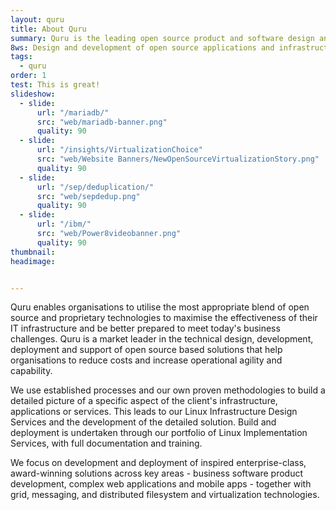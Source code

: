 ```yaml
---
layout: quru
title: About Quru
summary: Quru is the leading open source product and software design and development team in Europe
8ws: Design and development of open source applications and infrastructure
tags:
  - quru
order: 1
test: This is great!
slideshow:
  - slide:
      url: "/mariadb/"
      src: "web/mariadb-banner.png"
      quality: 90
  - slide:
      url: "/insights/VirtualizationChoice"
      src: "web/Website Banners/NewOpenSourceVirtualizationStory.png"
      quality: 90
  - slide:
      url: "/sep/deduplication/"
      src: "web/sepdedup.png"
      quality: 90
  - slide:
      url: "/ibm/"
      src: "web/Power8videobanner.png"
      quality: 90
thumbnail:
headimage:


---
```




Quru enables organisations to utilise the most appropriate blend of open source and proprietary technologies to maximise the effectiveness of their IT infrastructure and be better prepared to meet today's business challenges. Quru is a market leader in the technical design, development, deployment and support of open source based solutions that help organisations to reduce costs and increase operational agility and capability.

We use established processes and our own proven methodologies to build a detailed picture of a specific aspect of the client's infrastructure, applications or services. This leads to our Linux Infrastructure Design Services and the development of the detailed solution. Build and deployment is undertaken through our portfolio of Linux Implementation Services, with full documentation and training.

We focus on development and deployment of inspired enterprise-class, award-winning solutions across key areas - business software product development, complex web applications and mobile apps - together with grid, messaging, and distributed filesystem and virtualization technologies.
